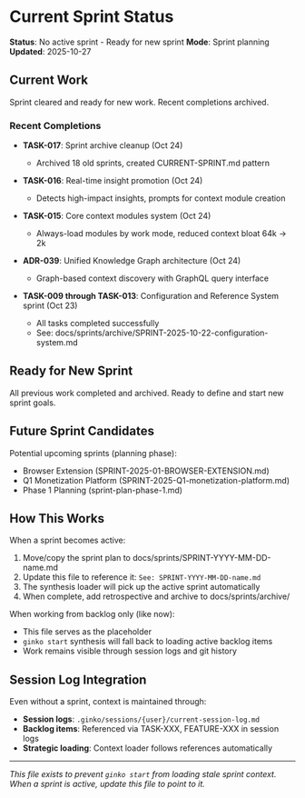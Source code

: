 # Current Sprint Status

**Status**: No active sprint - Ready for new sprint
**Mode**: Sprint planning
**Updated**: 2025-10-27

## Current Work

Sprint cleared and ready for new work. Recent completions archived.

### Recent Completions

- **TASK-017**: Sprint archive cleanup (Oct 24)
  - Archived 18 old sprints, created CURRENT-SPRINT.md pattern

- **TASK-016**: Real-time insight promotion (Oct 24)
  - Detects high-impact insights, prompts for context module creation

- **TASK-015**: Core context modules system (Oct 24)
  - Always-load modules by work mode, reduced context bloat 64k → 2k

- **ADR-039**: Unified Knowledge Graph architecture (Oct 24)
  - Graph-based context discovery with GraphQL query interface

- **TASK-009 through TASK-013**: Configuration and Reference System sprint (Oct 23)
  - All tasks completed successfully
  - See: docs/sprints/archive/SPRINT-2025-10-22-configuration-system.md

## Ready for New Sprint

All previous work completed and archived. Ready to define and start new sprint goals.

## Future Sprint Candidates

Potential upcoming sprints (planning phase):
- Browser Extension (SPRINT-2025-01-BROWSER-EXTENSION.md)
- Q1 Monetization Platform (SPRINT-2025-Q1-monetization-platform.md)
- Phase 1 Planning (sprint-plan-phase-1.md)

## How This Works

When a sprint becomes active:
1. Move/copy the sprint plan to docs/sprints/SPRINT-YYYY-MM-DD-name.md
2. Update this file to reference it: `See: SPRINT-YYYY-MM-DD-name.md`
3. The synthesis loader will pick up the active sprint automatically
4. When complete, add retrospective and archive to docs/sprints/archive/

When working from backlog only (like now):
- This file serves as the placeholder
- `ginko start` synthesis will fall back to loading active backlog items
- Work remains visible through session logs and git history

## Session Log Integration

Even without a sprint, context is maintained through:
- **Session logs**: `.ginko/sessions/{user}/current-session-log.md`
- **Backlog items**: Referenced via TASK-XXX, FEATURE-XXX in session logs
- **Strategic loading**: Context loader follows references automatically

---

*This file exists to prevent `ginko start` from loading stale sprint context. When a sprint is active, update this file to point to it.*

